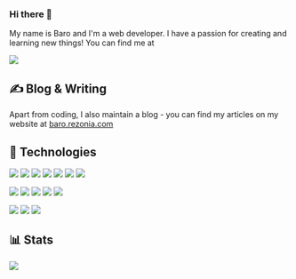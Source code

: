 ### Hi there 👋

My name is Baro and I'm a web developer.
I have a passion for creating and learning new things!
You can find me at

[![](https://img.shields.io/badge/Twitter-information?logo=twitter&logoColor=white&color=1DA1F2)](https://twitter.com/dgbao1340)

## ✍ Blog & Writing

Apart from coding, I also maintain a blog - you can find my articles on my website at [baro.rezonia.com](https://baro.rezonia.com/)

## 🔧 Technologies 

![](https://img.shields.io/badge/OS-Windows-informational?style=flat&logo=windows&logoColor=0078D6&labelColor=2f2625)
![](https://img.shields.io/badge/OS-Ubuntu-informational?style=flat&logo=ubuntu&logoColor=E95420&labelColor=2f2625)
![](https://img.shields.io/badge/Editor-VSCode-informational?style=flat&logo=visual-studio-code&logoColor=007ACC&labelColor=2f2625)
![](https://img.shields.io/badge/Editor-Neovim-informational?style=flat&logo=neovim&logoColor=57A143&labelColor=2f2625)
![](https://img.shields.io/badge/Shell-Zsh-informational?style=flat&logo=gnu-bash&logoColor=4EAA25&labelColor=2f2625)
![](https://img.shields.io/badge/Tools-Git-informational?style=flat&logo=git&logoColorF05032&labelColor=2f2625)
![](https://img.shields.io/badge/Terminal-HyperJS-informational?style=flat&logo=hyper&logoColor=F05032&labelColor=2f2625)

![](https://img.shields.io/badge/Code-PHP-informational?style=flat&logo=php&logoColor=777BB4&labelColor=2f2625)
![](https://img.shields.io/badge/Code-Typescript-informational?style=flat&logo=typescript&logoColor=3178C6&labelColor=2f2625)
![](https://img.shields.io/badge/Code-JavaScript-informational?style=flat&logo=javascript&logoColor=F7DF1E&labelColor=2f2625)
![](https://img.shields.io/badge/Code-Vue-informational?style=flat&logo=vue.js&logoColor=4FC08D&labelColor=2f2625)
![](https://img.shields.io/badge/Code-AlpineJS-informational?style=flat&logo=alpine.js&logoColor=8BC0D0&labelColor=2f2625)

![](https://img.shields.io/badge/Stack-Laravel-informational?style=flat&logo=laravel&logoColor=FF2D20&labelColor=2f2625)
![](https://img.shields.io/badge/Stack-Livewire-informational?style=flat&logo=livewire&logoColor=4E56A6&labelColor=2f2625)
![](https://img.shields.io/badge/Stack-TailwindCSS-informational?style=flat&logo=tailwind-css&logoColor=06B6D4&labelColor=2f2625)

## 📊 Stats

![](https://github-readme-stats.vercel.app/api?username=l3aro&theme=nord&hide_border=false&include_all_commits=true&count_private=false)

<!--
**l3aro/l3aro** is a ✨ _special_ ✨ repository because its `README.md` (this file) appears on your GitHub profile.

Here are some ideas to get you started:

- 🔭 I’m currently working on ...
- 🌱 I’m currently learning ...
- 👯 I’m looking to collaborate on ...
- 🤔 I’m looking for help with ...
- 💬 Ask me about ...
- 📫 How to reach me: ...
- 😄 Pronouns: ...
- ⚡ Fun fact: ...
-->
